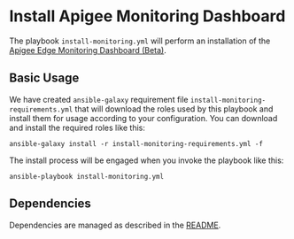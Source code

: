 # Install Apigee Monitoring Dashboard

The playbook `install-monitoring.yml` will perform an installation of the [Apigee Edge Monitoring Dashboard (Beta)](https://docs.apigee.com/private-cloud/v4.18.01/apigee-monitoring-dashboard-overview). 

## Basic Usage
We have created `ansible-galaxy` requirement file `install-monitoring-requirements.yml` that will download the roles 
used by this playbook and install them for usage according to your configuration. You can download and install the 
required roles like this: 

    ansible-galaxy install -r install-monitoring-requirements.yml -f
    
The install process will be engaged when you invoke the playbook like this:

    ansible-playbook install-monitoring.yml

## Dependencies

Dependencies are managed as described in the [README](README.md).
